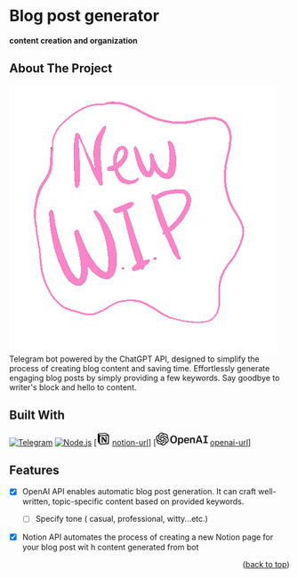<!-- Improved compatibility of back to top link: See: https://github.com/othneildrew/Best-README-Template/pull/73 -->
<a name="readme-top"></a>
<!--
*** Thanks for checking out the Best-README-Template. If you have a suggestion
*** that would make this better, please fork the repo and create a pull request
*** or simply open an issue with the tag "enhancement".
*** Don't forget to give the project a star!
*** Thanks again! Now go create something AMAZING! :D
-->



<!-- PROJECT SHIELDS -->
<!--
*** I'm using markdown "reference style" links for readability.
*** Reference links are enclosed in brackets [ ] instead of parentheses ( ).
*** See the bottom of this document for the declaration of the reference variables
*** for contributors-url, forks-url, etc. This is an optional, concise syntax you may use.
*** https://www.markdownguide.org/basic-syntax/#reference-style-links
-->



<!-- PROJECT LOGO -->
<br />
<div align="left">
<h1>Blog post generator</h1>
<p> <strong>content creation and organization </strong> </p>
</div>




<!-- ABOUT THE PROJECT -->
## About The Project
[![WIP][product-screenshot]](https://example.com) <br>
 Telegram bot powered by the ChatGPT API, designed to simplify the process of creating  blog content and saving time. Effortlessly generate engaging blog posts by simply providing a few keywords. Say goodbye to writer's block and hello to content.<br>
## Built With
[![Telegram]][Telegram-url]
[![Node.js][Nodejs.com]][Nodejs-url]
[![notion] [notion-url]]
[![openai] [openai-url]]

<!-- ROADMAP -->
## Features
- [x] OpenAI API enables automatic blog post generation. It can craft well-written, topic-specific content based on provided keywords.  
  - [ ] Specify tone ( casual, professional, witty...etc.) 
- [x] Notion API automates the process of creating a new Notion page for your blog post wit h content generated from bot


<p align="right">(<a href="#readme-top">back to top</a>)</p>

<!-- MARKDOWN LINKS & IMAGES -->
<!-- https://www.markdownguide.org/basic-syntax/#reference-style-links -->
[product-screenshot]: images/WIP.gif
[notion]: images/notion-48.png
[openai]: images/openai.png

[Nodejs.com]:https://img.shields.io/badge/Node.js-43853D?style=for-the-badge&logo=node.js&logoColor=white
[Nodejs-url]: https://nodejs.org
[Telegram]:https://img.shields.io/badge/Telegram-2CA5E0?style=for-the-badge&logo=telegram&logoColor=white
[Telegram-url]: https://telegram.org/
[notion-url]: https://www.notion.so/
[openai-url]: https://platform.openai.com/docs/introduction
